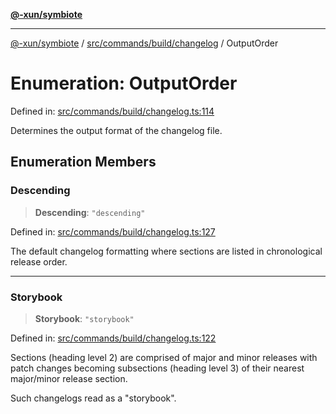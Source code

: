 [**@-xun/symbiote**](../../../../../README.md)

***

[@-xun/symbiote](../../../../../README.md) / [src/commands/build/changelog](../README.md) / OutputOrder

# Enumeration: OutputOrder

Defined in: [src/commands/build/changelog.ts:114](https://github.com/Xunnamius/symbiote/blob/d7d2a1c9c8d2f62647f000f449c77b564ff77421/src/commands/build/changelog.ts#L114)

Determines the output format of the changelog file.

## Enumeration Members

### Descending

> **Descending**: `"descending"`

Defined in: [src/commands/build/changelog.ts:127](https://github.com/Xunnamius/symbiote/blob/d7d2a1c9c8d2f62647f000f449c77b564ff77421/src/commands/build/changelog.ts#L127)

The default changelog formatting where sections are listed in chronological
release order.

***

### Storybook

> **Storybook**: `"storybook"`

Defined in: [src/commands/build/changelog.ts:122](https://github.com/Xunnamius/symbiote/blob/d7d2a1c9c8d2f62647f000f449c77b564ff77421/src/commands/build/changelog.ts#L122)

Sections (heading level 2) are comprised of major and minor releases with
patch changes becoming subsections (heading level 3) of their nearest
major/minor release section.

Such changelogs read as a "storybook".
